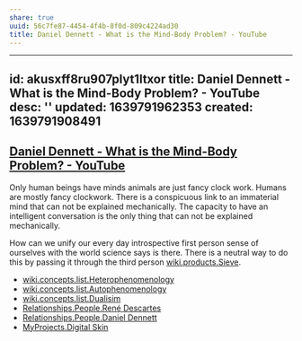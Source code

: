 ```yaml
---
share: true
uuid: 56c7fe87-4454-4f4b-8f0d-809c4224ad30
title: Daniel Dennett - What is the Mind-Body Problem? - YouTube
---
```

---
id: akusxff8ru907plyt1ltxor
title: Daniel Dennett - What is the Mind-Body Problem? - YouTube
desc: ''
updated: 1639791962353
created: 1639791908491
---

## [Daniel Dennett - What is the Mind-Body Problem? - YouTube](https://www.youtube.com/watch?v=zDUVCcknlJY)

Only human beings have minds animals are just fancy clock work. Humans are mostly fancy clockwork. There is a conspicuous link to an immaterial mind that can not be explained mechanically. The capacity to have an intelligent conversation is the only thing that can not be explained mechanically.

How can we unify our every day introspective first person sense of ourselves with the world science says is there. There is a neutral way to do this by passing it through the third person [wiki.products.Sieve](/b80ac15e-9c7e-4e11-ac89-1717f19ef3a4).

* [wiki.concepts.list.Heterophenomenology](/3213d6c4-e618-4a42-847d-060edfcf6959)
* [wiki.concepts.list.Autophenomenology](/3ebbb692-9961-40b2-a99b-256d7ffa1cb6)
* [wiki.concepts.list.Dualisim](/b9f3d0a1-4752-432b-a8e2-d44084fa6487)
* [Relationships.People.René Descartes](/undefined)
* [Relationships.People.Daniel Dennett](/undefined)
* [MyProjects.Digital Skin](/undefined)